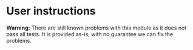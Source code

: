 # User instructions

**Warning:** There are still known problems with this module as it does not
pass all tests. It is provided as-is, with no guarantee we can fix the problems.

